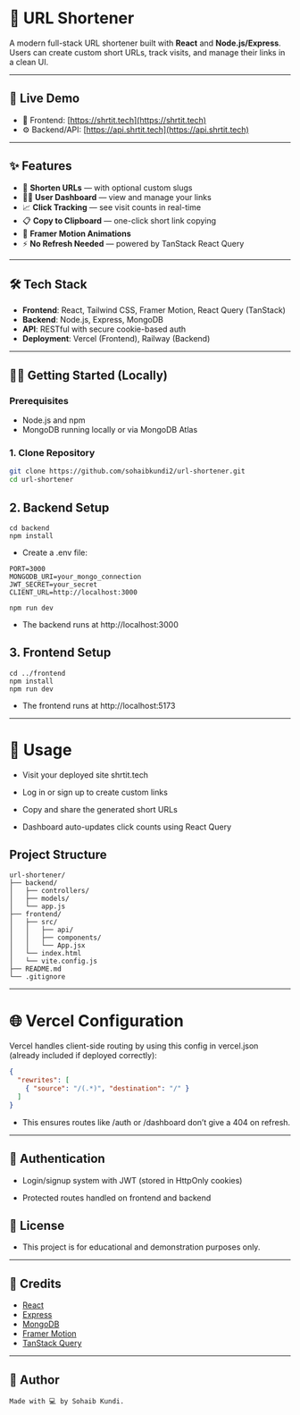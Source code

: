 # 🔗 URL Shortener

A modern full-stack URL shortener built with **React** and **Node.js/Express**. Users can create custom short URLs, track visits, and manage their links in a clean UI.

---

## 🚀 Live Demo

- 🔗 Frontend: [https://shrtit.tech](https://shrtit.tech)
- ⚙️ Backend/API: [https://api.shrtit.tech](https://api.shrtit.tech)

---

## ✨ Features

- 🔗 **Shorten URLs** — with optional custom slugs
- 🧑‍💼 **User Dashboard** — view and manage your links
- 📈 **Click Tracking** — see visit counts in real-time
- 📋 **Copy to Clipboard** — one-click short link copying
- 💨 **Framer Motion Animations**
- ⚡ **No Refresh Needed** — powered by TanStack React Query

---

## 🛠 Tech Stack

- **Frontend**: React, Tailwind CSS, Framer Motion, React Query (TanStack)
- **Backend**: Node.js, Express, MongoDB
- **API**: RESTful with secure cookie-based auth
- **Deployment**: Vercel (Frontend), Railway (Backend)

---

## 🧑‍💻 Getting Started (Locally)

### Prerequisites

- Node.js and npm
- MongoDB running locally or via MongoDB Atlas

### 1. Clone Repository

```bash
git clone https://github.com/sohaibkundi2/url-shortener.git
cd url-shortener
```

## 2. Backend Setup
```
cd backend
npm install
```
- Create a .env file:
```
PORT=3000
MONGODB_URI=your_mongo_connection
JWT_SECRET=your_secret
CLIENT_URL=http://localhost:3000
```
```
npm run dev
```
- The backend runs at http://localhost:3000

## 3. Frontend Setup
```
cd ../frontend
npm install
npm run dev
```
- The frontend runs at http://localhost:5173
---

# 🧪 Usage
- Visit your deployed site shrtit.tech

- Log in or sign up to create custom links

- Copy and share the generated short URLs

- Dashboard auto-updates click counts using React Query


## Project Structure

```
url-shortener/
├── backend/
│   ├── controllers/
│   ├── models/
│   └── app.js
├── frontend/
│   ├── src/
│   │   ├── api/
│   │   ├── components/
│   │   └── App.jsx
│   └── index.html
│   └── vite.config.js
├── README.md
└── .gitignore

```

---
# 🌐 Vercel Configuration

Vercel handles client-side routing by using this config in vercel.json (already included if deployed correctly):

```json
{
  "rewrites": [
    { "source": "/(.*)", "destination": "/" }
  ]
}
```
- This ensures routes like /auth or /dashboard don’t give a 404 on refresh.

---
## 🔐 Authentication
- Login/signup system with JWT (stored in HttpOnly cookies)

- Protected routes handled on frontend and backend

## 📝 License

- This project is for educational and demonstration purposes only.
---

## 🙌 Credits

- [React](https://react.dev/)
- [Express](https://expressjs.com/)
- [MongoDB](https://www.mongodb.com/)
- [Framer Motion](https://www.framer.com/motion/)
- [TanStack Query](https://tanstack.com/query/latest)
---


## 👤 Author
```
Made with 💻 by Sohaib Kundi.
```
